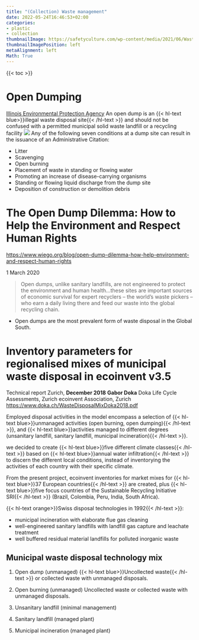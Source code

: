 ```yaml
---
title: "(Collection) Waste management"
date: 2022-05-24T16:46:53+02:00
categories:
- plastic
- collection
thumbnailImage: https://safetyculture.com/wp-content/media/2021/06/Waste-Management-Life-Cycle.png
thumbnailImagePosition: left
metaAlignment: left
Math: True
---
```

<!--more-->

{{< toc >}}
# Open Dumping
[Illinois Environmental Protection Agency](https://www2.illinois.gov/epa/topics/waste-management/illegal-dumping/Pages/open-dumping.aspx)
 An open dump is an {{< hl-text blue>}}illegal waste disposal site{{< /hl-text >}} and should not be confused with a permitted municipal solid waste landfill or a recycling facility
![](https://www2.illinois.gov/epa/topics/waste-management/illegal-dumping/PublishingImages/open-dump.jpg)
Any of the following seven conditions at a dump site can result in the issuance of an Administrative Citation:
* Litter
* Scavenging
* Open burning
* Placement of waste in standing or flowing water
* Promoting an increase of disease-carrying organisms
* Standing or flowing liquid discharge from the dump site
* Deposition of construction or demolition debris

# The Open Dump Dilemma: How to Help the Environment and Respect Human Rights
https://www.wiego.org/blog/open-dump-dilemma-how-help-environment-and-respect-human-rights

1 March 2020
> Open dumps, unlike sanitary landfills, are not engineered to protect the environment and human health...these sites are important sources of economic survival for expert recyclers – the world’s waste pickers – who earn a daily living there and feed our waste into the global recycling chain.

* Open dumps are the most prevalent form of waste disposal in the Global South.

# Inventory parameters for regionalised mixes of municipal waste disposal in ecoinvent v3.5
Technical report Zurich, **December 2018**
**Gabor Doka**
Doka Life Cycle Assessments, Zurich
ecoinvent Association, Zurich
https://www.doka.ch/WasteDisposalMixDoka2018.pdf

Employed disposal activities in the model encompass a selection of {{< hl-text blue>}}unmanaged activities (open burning, open dumping){{< /hl-text >}}, and {{< hl-text blue>}}activities managed to different degrees (unsanitary landfill, sanitary landfill, municipal incineration){{< /hl-text >}}.

we decided to create {{< hl-text blue>}}five different climate classes{{< /hl-text >}} based on {{< hl-text blue>}}annual water infiltration{{< /hl-text >}} to discern the different local conditions, instead of inventorying the activities of each country with their specific climate.

From the present project, ecoinvent inventories for market mixes for {{< hl-text blue>}}37 European countries{{< /hl-text >}} are created, plus {{< hl-text blue>}}five focus countries of the Sustainable Recycling Initiative SRI{{< /hl-text >}} (Brazil, Colombia, Peru, India, South Africa).

{{< hl-text orange>}}Swiss disposal technologies in 1992{{< /hl-text >}}:
* municipal incineration with elaborate flue gas cleaning
* well-engineered sanitary landfills with landfill gas capture and leachate treatment
* well buffered residual material landfills for polluted inorganic waste

## Municipal waste disposal technology mix
1. Open dump (unmanaged)
  {{< hl-text blue>}}Uncollected waste{{< /hl-text >}} or collected waste with unmanaged disposals.
2. Open burning (unmanaged)
  Uncollected waste or collected waste with unmanaged disposals.
3. Unsanitary landfill (minimal management)

4. Sanitary landfill (managed plant)
5. Municipal incineration (managed plant)
